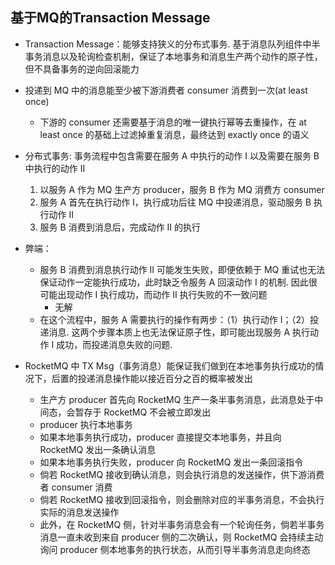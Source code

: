 
## 基于MQ的Transaction Message
+ Transaction Message：能够支持狭义的分布式事务. 基于消息队列组件中半事务消息以及轮询检查机制，保证了本地事务和消息生产两个动作的原子性，但不具备事务的逆向回滚能力

+ 投递到 MQ 中的消息能至少被下游消费者 consumer 消费到一次(at least once)
    + 下游的 consumer 还需要基于消息的唯一键执行幂等去重操作，在 at least once 的基础上过滤掉重复消息，最终达到 exactly once 的语义
    
+ 分布式事务: 事务流程中包含需要在服务 A 中执行的动作 I 以及需要在服务 B 中执行的动作 II
    1. 以服务 A 作为 MQ 生产方 producer，服务 B 作为 MQ 消费方 consumer
    2. 服务 A 首先在执行动作 I，执行成功后往 MQ 中投递消息，驱动服务 B 执行动作 II
    3. 服务 B 消费到消息后，完成动作 II 的执行

+ 弊端：
    + 服务 B 消费到消息执行动作 II 可能发生失败，即便依赖于 MQ 重试也无法保证动作一定能执行成功，此时缺乏令服务 A 回滚动作 I 的机制. 因此很可能出现动作 I 执行成功，而动作 II 执行失败的不一致问题
        + 无解
    + 在这个流程中，服务 A 需要执行的操作有两步：（1）执行动作 I；（2）投递消息. 这两个步骤本质上也无法保证原子性，即可能出现服务 A 执行动作 I 成功，而投递消息失败的问题.

+  RocketMQ 中 TX Msg（事务消息）能保证我们做到在本地事务执行成功的情况下，后置的投递消息操作能以接近百分之百的概率被发出
    + 生产方 producer 首先向 RocketMQ 生产一条半事务消息，此消息处于中间态，会暂存于 RocketMQ 不会被立即发出
    + producer 执行本地事务
    + 如果本地事务执行成功，producer 直接提交本地事务，并且向 RocketMQ 发出一条确认消息
    + 如果本地事务执行失败，producer 向 RocketMQ 发出一条回滚指令
    + 倘若 RocketMQ 接收到确认消息，则会执行消息的发送操作，供下游消费者 consumer 消费
    + 倘若 RocketMQ 接收到回滚指令，则会删除对应的半事务消息，不会执行实际的消息发送操作
    + 此外，在 RocketMQ 侧，针对半事务消息会有一个轮询任务，倘若半事务消息一直未收到来自 producer 侧的二次确认，则 RocketMQ 会持续主动询问 producer 侧本地事务的执行状态，从而引导半事务消息走向终态



